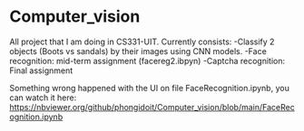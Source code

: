 # Computer_vision
All project that I am doing in CS331-UIT. Currently consists:
-Classify 2 objects (Boots vs sandals) by their images using CNN models.
-Face recognition: mid-term assignment (facereg2.ibpyn)
-Captcha recognition: Final assignment

Something wrong happened with the UI on file FaceRecognition.ipynb, you can watch it here: https://nbviewer.org/github/phongidoit/Computer_vision/blob/main/FaceRecognition.ipynb
